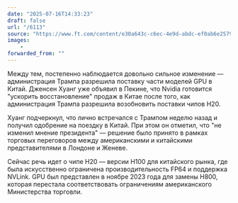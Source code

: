 ```yaml
---
date: "2025-07-16T14:33:23"
draft: false
url: "/6113"
source: "https://www.ft.com/content/e30a643c-c6ec-4e9d-abdc-ef0ab6e2579b"
images:
    -
forwarded_from: ""
---
```


Между тем, постепенно наблюдается довольно сильное изменение — администрация Трампа разрешила поставку части моделей GPU в Китай. Дженсен Хуанг уже объявил в Пекине, что Nvidia готовится "ускорить восстановление" продаж в Китае после того, как администрация Трампа разрешила возобновить поставки чипов H20. 

Хуанг подчеркнул, что лично встречался с Трампом неделю назад и получил одобрение на поездку в Китай. При этом он отметил, что "не изменил мнение президента" — решение было принято в рамках торговых переговоров между американскими и китайскими представителями в Лондоне и Женеве.

Сейчас речь идет о чипе H20 — версии H100 для китайского рынка, где была искусственно ограничена производительность FP64 и поддержка NVLink. GPU был представлен в ноябре 2023 года для замены H800, которая перестала соответствовать ограничениям американского Министерства торговли.
